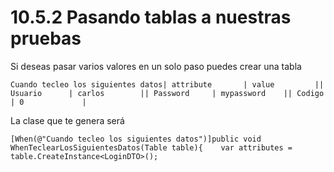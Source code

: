 # 10.5.2 Pasando tablas a nuestras pruebas

Si deseas pasar varios valores en un solo paso puedes crear una tabla

```text
Cuando tecleo los siguientes datos| attribute		| value			|| Usuario		| carlos		|| Password		| mypassword	|| Codigo		| 0			    |	
```

La clase que te genera será

```text
[When(@"Cuando tecleo los siguientes datos")]public void WhenTeclearLosSiguientesDatos(Table table){    var attributes = table.CreateInstance<LoginDTO>();
```

